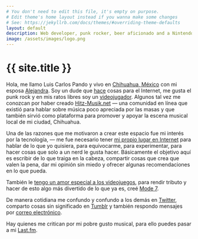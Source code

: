 ```yaml
---
# You don't need to edit this file, it's empty on purpose.
# Edit theme's home layout instead if you wanna make some changes
# See: https://jekyllrb.com/docs/themes/#overriding-theme-defaults
layout: default
description: Web developer, punk rocker, beer aficionado and a Nintendo freak since 1990. | Desarrollador web, punk rocker, aficionado de la cerveza y un fan de Nintendo desde 1990.
image: /assets/images/logo.png
---
```


<h1 class="text-center">{{ site.title }}</h1>

<span class="first-letter">H</span>ola, me llamo Luis Carlos Pando y vivo en [Chihuahua, México][1] con mi esposa [Alejandra][4]. Soy un dude que [hace][2] cosas para el Internet, me gusta el punk rock y en mis ratos libres soy un [videojugador][3]. Algunos tal vez me conozcan por haber creado [Hitz-Musik.net][5] ― una comunidad en línea que existió para hablar sobre música poco apreciada por las masas y que también sirvió como plataforma para promover y apoyar la escena musical local de mi ciudad, Chihuahua.

Una de las razones que me motivaron a crear este espacio fue mi interés por la tecnología, ― me fue necesario tener [mi propio lugar en Internet][6] para hablar de lo que yo quisiera, para equivocarme, para experimentar, para hacer cosas que solo a un nerd le gusta hacer. Básicamente el objetivo aquí es escribir de lo que traiga en la cabeza, compartir cosas que crea que valen la pena, dar mi opinión sin miedo y ofrecer algunas recomendaciones en lo que pueda.

También le [tengo un amor especial a los videojuegos][12], para rendir tributo y hacer de esto algo más divertido de lo que ya es, creé [Mode 7][7].

De manera cotidiana me confundo y confundo a los demás en [Twitter][8], comparto cosas sin significado en [Tumblr][9] y también respondo mensajes por [correo electrónico][10].

Hay quienes me critican por mi pobre gusto musical, para ello puedes pasar a mi [Last.fm][11].

[1]: http://www.municipiochihuahua.gob.mx/
[2]: https://github.com/luiscarlospando
[3]: /live/
[4]: https://www.instagram.com/primitivegirl
[5]: http://hitz-musik.net
[6]: https://blog.luiscarlospando.net/
[7]: /mode7vg/
[8]: https://twitter.com/intent/user?screen_name=mijo&lang=es
[9]: https://fakechorus.tumblr.com/
[10]: mailto:luiscarlos@luiscarlospando.net
[11]: https://www.last.fm/user/hmstarlight/
[12]: https://backloggery.com/mijo
